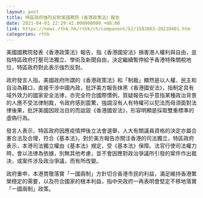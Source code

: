 ```yaml
---
layout: post
title: 特區政府強烈反對美國務院《香港政策法》報告
date: 2021-04-01 22:29:42.000000000 +08:00
link: https://news.rthk.hk/rthk/ch/component/k2/1583863-20210401.htm
categories: rthk
---
```


美國國務院發表《香港政策法》報告，指《香港國安法》損害港人權利與自由，並指特區政府打壓司法獨立、學術及新聞自由，決定繼續暫停給予香港特殊關稅地位，特區政府對此表示強烈反對。

政府發言人指，美國政府所謂的《香港政策法》和「制裁」顯然是以人權、民主和自治為藉口，直接干涉中國內政，批評美方報告抹黑《香港國安法》，指制定具有域外效力的國家安全法律，亦完全符合國際慣例，質疑報告似乎意指某種政治背景的人應不受法律制裁，令政府感到震驚，強調沒有人有特權可以犯法而毋須面對法律後果，批評美國因政治目的而詆毀《香港國安法》，形容明顯是採取雙重標準的虛偽行為。
 
發言人表示，特區政府因應疫情押後立法會選舉，人大有關議員資格的決定亦屬合憲合法及合理，符合《基本法》。對於美方報告亦關注香港的司法獨立，特區政府表示，本港司法獨立權由《基本法》規定，受《基本法》保障。法官行使司法權力時，會以法律為依據，別無其他考慮，並不會因應對政治爭議所引發的案件作出裁決，或案件涉及政治爭議，而有所改變。

政府重申，本港貫徹落實「一國兩制」方針切合香港市民的利益，滿足維持香港繁榮穩定的需要，以及符合國家的根本利益，指中央政府一再表明會堅定不移地落實「一國兩制」政策。
